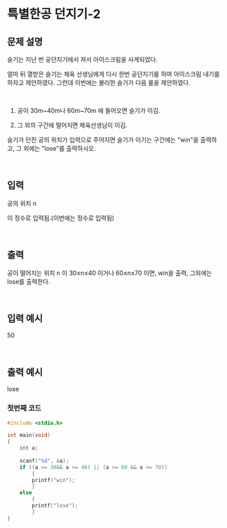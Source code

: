 # 특별한공 던지기-2
## 문제 설명     

슬기는 지난 번 공던지기에서 져서 아이스크림을 사게되었다.

얼마 뒤 열받은 슬기는 체육 선생님에게 다시 한번 공던지기를 하여 아이스크림 내기를 하자고 제안하였다. 그런데 이번에는 불리한 슬기가 다음 룰을 제안하였다.

​

1. 공이 30m~40m나 60m~70m 에 들어오면 슬기가 이김.

2. 그 외의 구간에 떨어지면 체육선생님이 이김.

슬기가 던진 공의 위치가 입력으로 주어지면 슬기가 이기는 구간에는 "win"을 출력하고, 그 외에는 "lose"를 출력하시오.

​

## 입력

공의 위치 n

이 정수로 입력됨.(이번에는 정수로 입력됨)

​

## 출력

공이 떨어지는 위치 n 이 30≤n≤40  이거나 60≤n≤70 이면, win을 출력, 그외에는 lose를 출력한다.

​

## 입력 예시   

50

​

## 출력 예시

lose

### 첫번째 코드
```c
#include <stdio.h>

int main(void)
{
    int a;
    
    scanf("%d", &a);
    if ((a >= 30&& a <= 40) || (a >= 60 && a <= 70))
        {
        printf("win");
        }
    else 
        {
        printf("lose");
        }
}
```
